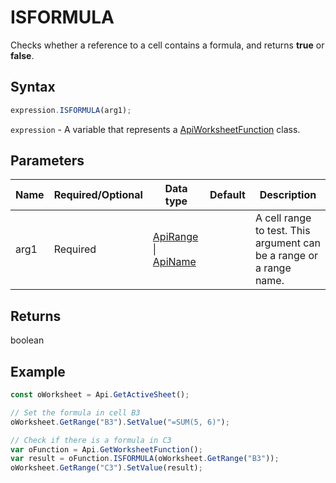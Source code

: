 # ISFORMULA

Checks whether a reference to a cell contains a formula, and returns **true** or **false**.

## Syntax

```javascript
expression.ISFORMULA(arg1);
```

`expression` - A variable that represents a [ApiWorksheetFunction](../ApiWorksheetFunction.md) class.

## Parameters

| **Name** | **Required/Optional** | **Data type** | **Default** | **Description** |
| ------------- | ------------- | ------------- | ------------- | ------------- |
| arg1 | Required | [ApiRange](../../ApiRange/ApiRange.md) \| [ApiName](../../ApiName/ApiName.md) |  | A cell range to test. This argument can be a range or a range name. |

## Returns

boolean

## Example



```javascript editor-xlsx
const oWorksheet = Api.GetActiveSheet();

// Set the formula in cell B3
oWorksheet.GetRange("B3").SetValue("=SUM(5, 6)");

// Check if there is a formula in C3
var oFunction = Api.GetWorksheetFunction();
var result = oFunction.ISFORMULA(oWorksheet.GetRange("B3"));
oWorksheet.GetRange("C3").SetValue(result);

```
